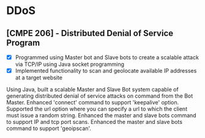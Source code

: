 # DDoS
## [CMPE 206] - Distributed Denial of Service Program 


- [x] Programmed using Master bot and Slave bots to create a scalable attack via TCP/IP using Java socket programming 
- [x] Implemented functionality to scan and geolocate available IP addresses at a target website

Using Java, built a scalable Master and Slave Bot system capable of generating distributed denial of service attacks on command from the Bot Master. Enhanced 'connect' command to support 'keepalive' option. Supported the url option where you can specify a url to which the client must issue a random string. Enhanced the master and slave bots command to support IP and tcp port scans. Enhanced the master and slave bots command to support 'geoipscan'.
